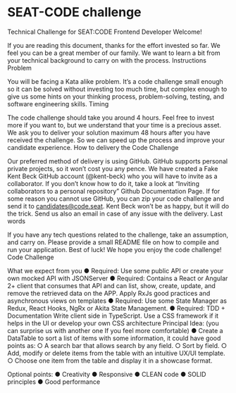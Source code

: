 # SEAT-CODE challenge

Technical Challenge
for SEAT:CODE Frontend Developer
Welcome!

If you are reading this document, thanks for the effort invested so far. We feel you can be a great member of our family. We want to learn a bit from your technical background to carry on with the process.
Instructions
Problem

You will be facing a Kata alike problem. It’s a code challenge small enough so it can be solved without investing too much time, but complex enough to give us some hints on your thinking process, problem-solving, testing, and software engineering skills.
Timing

The code challenge should take you around 4 hours. Feel free to invest more if you want to, but we understand that your time is a precious asset. We ask you to deliver your solution maximum 48 hours after you have received the challenge. So we can speed up the process and improve your candidate experience.
How to delivery the Code Challenge

Our preferred method of delivery is using GitHub. GitHub supports personal private projects, so it won’t cost you any pence. We have created a Fake Kent Beck GitHub account (@kent-beck) who you will have to invite as a collaborator. If you don’t know how to do it, take a look at “Inviting collaborators to a personal repository” Github Documentation Page. If for some reason you cannot use GitHub, you can zip your code challenge and send it to candidates@code.seat. Kent Beck won’t be as happy, but it will do the trick. Send us also an email in case of any issue with the delivery.
Last words

If you have any tech questions related to the challenge, take an assumption, and carry on. Please provide a small README file on how to compile and run your application. Best of luck! We hope you enjoy the code challenge! 
Code Challenge

What we expect from you
●	Required: Use some public API or create your own mocked API with JSONServer
●	Required: Contains a React or Angular 2+ client that consumes that API and can list, show, create, update, and remove the retrieved data on the APP. Apply RxJs good practices and asynchronous views on templates
●	Required: Use some State Manager as Redux, React Hooks,  NgRx or Akita State Management.
●	Required: TDD + Documentation
Write client side in TypeScript.
Use a CSS framework if it helps in the UI or develop your own CSS architecture
Principal Idea:
(you can surprise us with another one If you feel more comfortable)
●	Create a DataTable to sort a list of items with some information, it could have good points as:
○	A search bar that allows search by any field.
○	Sort by field.
○	Add, modify or delete items from the table with an intuitive UX/UI template.
○	Choose one item from the table and display it in a showcase format.

Optional points:
●	Creativity
●	Responsive
●	CLEAN code
●	SOLID principles
●	Good performance


